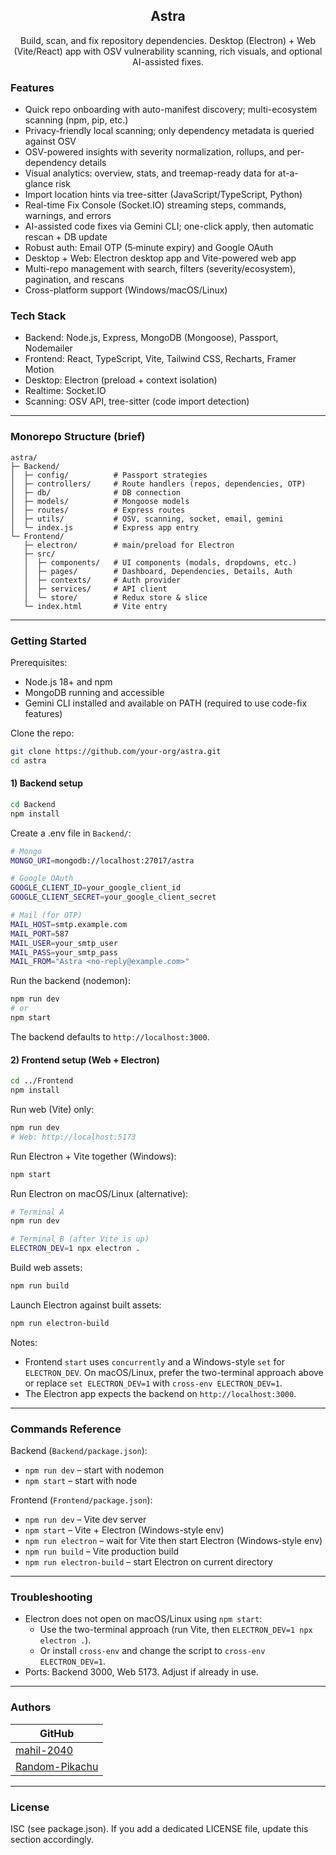 <div align="center">

## Astra

Build, scan, and fix repository dependencies. Desktop (Electron) + Web (Vite/React) app with OSV vulnerability scanning, rich visuals, and optional AI-assisted fixes.

</div>

### Features
- Quick repo onboarding with auto-manifest discovery; multi-ecosystem scanning (npm, pip, etc.)
- Privacy-friendly local scanning; only dependency metadata is queried against OSV
- OSV-powered insights with severity normalization, rollups, and per-dependency details
- Visual analytics: overview, stats, and treemap-ready data for at-a-glance risk
- Import location hints via tree-sitter (JavaScript/TypeScript, Python)
- Real-time Fix Console (Socket.IO) streaming steps, commands, warnings, and errors
- AI-assisted code fixes via Gemini CLI; one-click apply, then automatic rescan + DB update
- Robust auth: Email OTP (5‑minute expiry) and Google OAuth
- Desktop + Web: Electron desktop app and Vite-powered web app
- Multi-repo management with search, filters (severity/ecosystem), pagination, and rescans
- Cross-platform support (Windows/macOS/Linux)


### Tech Stack
- Backend: Node.js, Express, MongoDB (Mongoose), Passport, Nodemailer
- Frontend: React, TypeScript, Vite, Tailwind CSS, Recharts, Framer Motion
- Desktop: Electron (preload + context isolation)
- Realtime: Socket.IO
- Scanning: OSV API, tree-sitter (code import detection)

---

### Monorepo Structure (brief)
```
astra/
├─ Backend/
│  ├─ config/          # Passport strategies
│  ├─ controllers/     # Route handlers (repos, dependencies, OTP)
│  ├─ db/              # DB connection
│  ├─ models/          # Mongoose models
│  ├─ routes/          # Express routes
│  ├─ utils/           # OSV, scanning, socket, email, gemini
│  └─ index.js         # Express app entry
└─ Frontend/
   ├─ electron/        # main/preload for Electron
   ├─ src/
   │  ├─ components/   # UI components (modals, dropdowns, etc.)
   │  ├─ pages/        # Dashboard, Dependencies, Details, Auth
   │  ├─ contexts/     # Auth provider
   │  ├─ services/     # API client
   │  └─ store/        # Redux store & slice
   └─ index.html       # Vite entry
```

---

### Getting Started

Prerequisites:
- Node.js 18+ and npm
- MongoDB running and accessible
- Gemini CLI installed and available on PATH (required to use code-fix features)

Clone the repo:
```bash
git clone https://github.com/your-org/astra.git
cd astra
```

#### 1) Backend setup
```bash
cd Backend
npm install
```

Create a .env file in `Backend/`:
```bash
# Mongo
MONGO_URI=mongodb://localhost:27017/astra

# Google OAuth
GOOGLE_CLIENT_ID=your_google_client_id
GOOGLE_CLIENT_SECRET=your_google_client_secret

# Mail (for OTP)
MAIL_HOST=smtp.example.com
MAIL_PORT=587
MAIL_USER=your_smtp_user
MAIL_PASS=your_smtp_pass
MAIL_FROM="Astra <no-reply@example.com>"
```

Run the backend (nodemon):
```bash
npm run dev
# or
npm start
```

The backend defaults to `http://localhost:3000`.

#### 2) Frontend setup (Web + Electron)
```bash
cd ../Frontend
npm install
```

Run web (Vite) only:
```bash
npm run dev
# Web: http://localhost:5173
```

Run Electron + Vite together (Windows):
```bash
npm start
```

Run Electron on macOS/Linux (alternative):
```bash
# Terminal A
npm run dev

# Terminal B (after Vite is up)
ELECTRON_DEV=1 npx electron .
```

Build web assets:
```bash
npm run build
```

Launch Electron against built assets:
```bash
npm run electron-build
```

Notes:
- Frontend `start` uses `concurrently` and a Windows-style `set` for `ELECTRON_DEV`. On macOS/Linux, prefer the two-terminal approach above or replace `set ELECTRON_DEV=1` with `cross-env ELECTRON_DEV=1`.
- The Electron app expects the backend on `http://localhost:3000`.

---

### Commands Reference

Backend (`Backend/package.json`):
- `npm run dev` – start with nodemon
- `npm start` – start with node

Frontend (`Frontend/package.json`):
- `npm run dev` – Vite dev server
- `npm start` – Vite + Electron (Windows-style env)
- `npm run electron` – wait for Vite then start Electron (Windows-style env)
- `npm run build` – Vite production build
- `npm run electron-build` – start Electron on current directory

---

### Troubleshooting
- Electron does not open on macOS/Linux using `npm start`:
  - Use the two-terminal approach (run Vite, then `ELECTRON_DEV=1 npx electron .`).
  - Or install `cross-env` and change the script to `cross-env ELECTRON_DEV=1`.
- Ports: Backend 3000, Web 5173. Adjust if already in use.

---

### Authors
| GitHub |
| --- |
| [mahil-2040](https://github.com/mahil-2040) |
| [Random-Pikachu](https://github.com/Random-Pikachu) |

---

### License
ISC (see package.json). If you add a dedicated LICENSE file, update this section accordingly.


